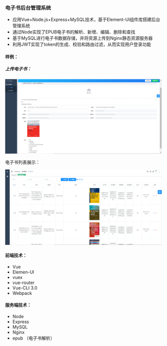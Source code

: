 ### **电子书后台管理系统**

- 应用Vue+Node.js+Express+MySQL技术，基于Element-UI组件库搭建后台管理系统
- 通过Node实现了EPUB电子书的解析、新增、编辑、删除和查找
- 基于MySQL进行电子书数据存储，并将资源上传到Nginx静态资源服务器
- 利用JWT实现了token的生成、校验和路由过滤，从而实现用户登录功能

#### 样例：

##### 上传电子书：

![image](https://github.com/tacit0428/E-book-Management-System/blob/master/Showimg/Upload.png)

电子书列表展示：

![image](https://github.com/tacit0428/E-book-Management-System/blob/master/Showimg/List.png)

#### 前端技术：

- Vue
- Elemen-UI
- vuex
- vue-router
- Vue-CLI 3.0
- Webpack

#### 服务端技术：

- Node
- Express
- MySQL
- Nginx
- epub （电子书解析）
